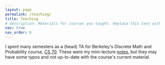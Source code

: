```yaml
---
layout: page
permalink: /teaching/
title: Teaching
# description: Materials for courses you taught. Replace this text with your description.
nav: true
nav_order: 6
---
```


I spent many semesters as a (head) TA for Berkeley's Discrete Math and Probability course, [CS 70](https://www.eecs70.org/). These were my mini-lecture [notes](/assets/pdf/cs70_lecs.pdf), but they may have some typos and not up-to-date with the course's current material. 
